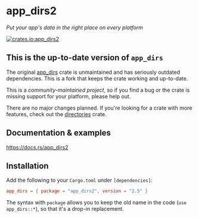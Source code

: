 # app_dirs2

*Put your app's data in the right place on every platform*

[![crates.io:app_dirs2](https://img.shields.io/crates/v/app_dirs2.svg?label=crates.io%3A%20app_dirs2)](https://crates.rs/crates/app_dirs2)

## This is the up-to-date version of `app_dirs`

The original [app_dirs](https://lib.rs/crates/app_dirs) crate is unmaintained and has seriously outdated dependencies. This is a fork that keeps the crate working and up-to-date.

This is a *community-maintained project*, so if you find a bug or the crate is missing support for your platform, please help out.

There are no major changes planned. If you're looking for a crate with more features, check out the [directories](https://lib.rs/crates/directories) crate.

## Documentation & examples

https://docs.rs/app_dirs2

## Installation

Add the following to your `Cargo.toml` under `[dependencies]`:

```toml
app_dirs = { package = "app_dirs2", version = "2.5" }
```

The syntax with `package` allows you to keep the old name in the code (`use app_dirs::*`), so that it's a drop-in replacement.
